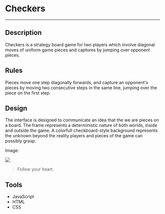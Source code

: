 # Checkers
--------

Description
----
Checkers is a strategy board game for two players which involve diagonal moves of uniform game pieces and captures by jumping over opponent pieces.

Rules
----
Pieces move one step diagonally forwards, and capture an opponent's pieces by moving two consecutive steps in the same line, jumping over the piece on the first step.

Design
----
The interface is designed to communicate an idea that the we are pieces on a board. The frame represents a deterministic nature of both worlds, inside and outside the game. A colorfull checkboard-style background represents the unknown beyond the reality players and pieces of the game can possibly grasp.

Image:

![](https://pandao.github.io/editor.md/examples/images/4.jpg)

> Follow your heart.

Tools
----
* JavaScript
* HTML
* CSS

